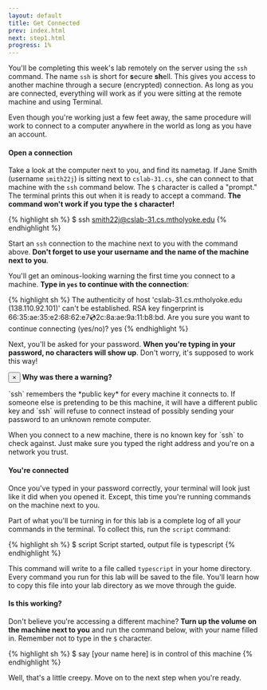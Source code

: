 ```yaml
---
layout: default
title: Get Connected
prev: index.html
next: step1.html
progress: 1%
---
```


You'll be completing this week's lab remotely on the server using the `ssh` command. The name `ssh` is short for **s**ecure **sh**ell. This gives you access to another machine through a secure (encrypted) connection. As long as you are connected, everything will work as if you were sitting at the remote machine and using Terminal.

Even though you're working just a few feet away, the same procedure will work to connect to a computer anywhere in the world as long as you have an account.

#### Open a connection

Take a look at the computer next to you, and find its nametag. If Jane Smith (username `smith22j`) is sitting next to `cslab-31.cs`, she can connect to that machine with the `ssh` command below. The `$` character is called a "prompt." The terminal prints this out when it is ready to accept a command. **The command won't work if you type the `$` character!**

{% highlight sh %}
$ ssh smith22j@cslab-31.cs.mtholyoke.edu
{% endhighlight %} 

Start an `ssh` connection to the machine next to you with the command above. **Don't forget to use your username and the name of the machine next to you**.

You'll get an ominous-looking warning the first time you connect to a machine. **Type in `yes` to continue with the connection**:

{% highlight sh %}
The authenticity of host 'cslab-31.cs.mtholyoke.edu (138.110.92.101)' can't be established.
RSA key fingerprint is 66:35:ae:35:e2:68:62:e7:cd:2c:8a:ae:9a:11:b8:bd.
Are you sure you want to continue connecting (yes/no)? yes
{% endhighlight %}

Next, you'll be asked for your password. **When you're typing in your password, no characters will show up**. Don't worry, it's supposed to work this way!

  <div class="alert alert-dismissable alert-success">
    <button type="button" class="close" data-dismiss="alert">×</button>
    <strong>Why was there a warning?</strong>
    <p>
      `ssh` remembers the *public key* for every machine it connects to. If
      someone else is pretending to be this machine, it will have a different
      public key and `ssh` will refuse to connect instead of possibly sending
      your password to an unknown remote computer.
    </p>
    <p>
      When you connect to a new machine, there is no known key for `ssh` to
      check against. Just make sure you typed the right address and you're on a
      network you trust.
    </p> 
  </div>

#### You're connected

Once you've typed in your password correctly, your terminal will look just like it did when you opened it. Except, this time you're running commands on the machine next to you.

Part of what you'll be turning in for this lab is a complete log of all your commands in the terminal. To collect this, run the `script` command:

{% highlight sh %}
$ script
Script started, output file is typescript
{% endhighlight %}

This command will write to a file called `typescript` in your home directory. Every command you run for this lab will be saved to the file. You'll learn how to copy this file into your lab directory as we move through the guide.

#### Is this working?

Don't believe you're accessing a different machine? **Turn up the volume on the machine next to you** and run the command below, with your name filled in. Remember not to type in the `$` character.

{% highlight sh %}
$ say [your name here] is in control of this machine
{% endhighlight %}

Well, that's a little creepy. Move on to the next step when you're ready.
